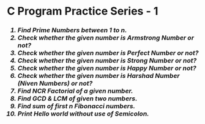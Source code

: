 <h1> C Program Practice Series - 1 </h1>
<h3><i>
<ol>
<li> Find Prime Numbers between 1 to n.</li>
<li> Check whether the given number is Armstrong Number or not? </li> 
<li> Check whether the given number is Perfect Number or not? </li> 
<li> Check whether the given number is Strong Number or not? </li>
<li> Check whether the given number is Happy Number or not? </li>
<li> Check whether the given number is Harshad Number (Niven Numbers) or not? </li>
<li> Find NCR Factorial of a given number. </li>
<li> Find GCD & LCM of given two numbers. </li>
<li> Find sum of first n Fibonacci numbers. </li>
<li> Print Hello world without use of Semicolon. </li>
</ol></i></h3>
